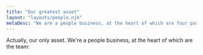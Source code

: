 ```yaml
---
title: "Our greatest asset"
layout: "layouts/people.njk"
metaDesc: "We are a people business, at the heart of which are four partners"
---
```


Actually, our only asset. We're a people business, at the heart of which are the team:
